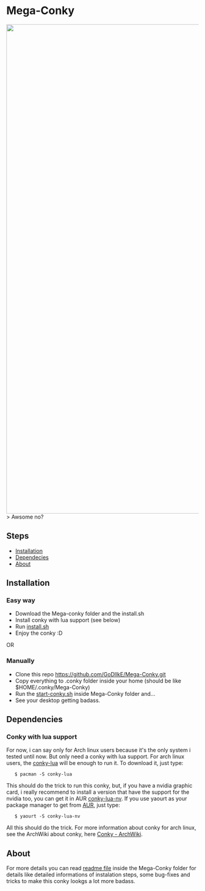 # Mega-Conky

<img src="https://github.com/GoDllkE/Mega-Conky/blob/master/Mega-Conky/Pictures/Screenshots/Mega-Conky-Running.png" width="1280px">
> Awsome no?

## Steps
* [Installation](#installation)
* [Dependecies](#dependencies)
* [About](#about)

## Installation
### Easy way
- Download the Mega-conky folder and the install.sh
- Install conky with lua support (see below)
- Run [install.sh](https://github.com/GoDllkE/Mega-Conky/blob/master/install.sh)
- Enjoy the conky :D
     
OR

### Manually
- Clone this repo https://github.com/GoDllkE/Mega-Conky.git
- Copy everything to .conky folder inside your home (should be like $HOME/.conky/Mega-Conky)
- Run the [start-conky.sh](https://github.com/GoDllkE/Mega-Conky/blob/master/Mega-Conky/start-conky.sh) inside Mega-Conky folder and...
- See your desktop getting badass.
 
## Dependencies
### Conky with lua support
 For now, i can say only for Arch linux users because it's the only system i tested until now. But only need a conky with lua support. For arch linux users, the [conky-lua](https://aur.archlinux.org/packages/conky-lua/) will be enough to run it. To download it, just type:
    
       $ pacman -S conky-lua
    
 This should do the trick to run this conky, but, if you have a nvidia graphic card, i really recommend to install a version that have the support for the nvidia too, you can get it in AUR [conky-lua-nv](https://aur.archlinux.org/packages/conky-lua-nv/). If you use yaourt as your package manager to get from [AUR](https://www.archlinux.org/), just type:
    
       $ yaourt -S conky-lua-nv 
    
 All this should do the trick.
 For more information about conky for arch linux, see the ArchWiki about conky, here [Conky - ArchWiki](https://wiki.archlinux.org/index.php/conky).
 
## About   
 For more details you can read [readme file](https://github.com/GoDllkE/Mega-Conky/blob/master/Mega-Conky/readme-info.txt) inside the Mega-Conky folder for details like detailed informations of instalation steps, some bug-fixes and tricks to make this conky lookgs a lot more badass.
